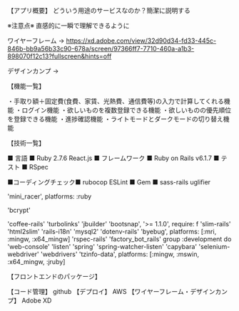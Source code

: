 【アプリ概要】 どういう用途のサービスなのか？簡潔に説明する

※注意点※ 直感的に一瞬で理解できるように

ワイヤーフレーム → https://xd.adobe.com/view/32d90d34-fd33-445c-846b-bb9a56b33c90-678a/screen/97366ff7-7710-460a-a1b3-898070f12c13?fullscreen&hints=off

デザインカンプ →

【機能一覧】

・手取り額＋固定費(食費、家賃、光熱費、通信費等)の入力で計算してくれる機能 
・ログイン機能 
・欲しいものを複数登録できる機能 
・欲しいものの優先順位を登録できる機能 
・進捗確認機能 
・ライトモードとダークモードの切り替え機能

【技術一覧】

■ 言語 ■ 
Ruby 2.7.6
React.js 
■ フレームワーク ■ 
Ruby on Rails v6.1.7
■ テスト ■ 
RSpec 

■コーディングチェック■
rubocop
ESLint
■ Gem ■ 
sass-rails
uglifier

'mini_racer', platforms: :ruby

'bcrypt'

'coffee-rails'
'turbolinks'
'jbuilder'
'bootsnap', '>= 1.1.0', require: f
'slim-rails'
'html2slim'
'rails-i18n'
'mysql2'
'dotenv-rails'
'byebug', platforms: [:mri, :mingw, :x64_mingw]
'rspec-rails'
'factory_bot_rails'
group :development do
'web-console'
'listen'
'spring'
'spring-watcher-listen'
'capybara'
'selenium-webdriver'
'webdrivers'
'tzinfo-data', platforms: [:mingw, :mswin, :x64_mingw, :jruby]

【フロントエンドのパッケージ】


【コード管理】
github
【デプロイ】
AWS
【ワイヤーフレーム・デザインカンプ】
Adobe XD
